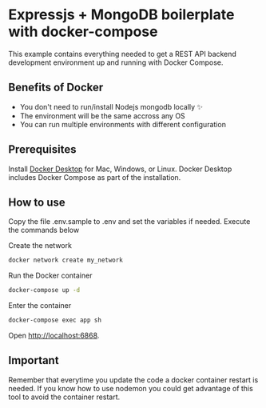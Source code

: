 # Expressjs + MongoDB boilerplate with docker-compose

This example contains everything needed to get a REST API backend development environment up and running with Docker Compose.

## Benefits of Docker

- You don't need to run/install Nodejs mongodb locally ✨
- The environment will be the same accross any OS 
- You can run multiple environments with different configuration

## Prerequisites

Install [Docker Desktop](https://docs.docker.com/get-docker) for Mac, Windows, or Linux. Docker Desktop includes Docker Compose as part of the installation.

## How to use

Copy the file .env.sample to .env and set the variables if needed.
Execute the commands below

Create the network
```bash
docker network create my_network
```

Run the Docker container
```bash
docker-compose up -d
```

Enter the container
```bash
docker-compose exec app sh
```


Open [http://localhost:6868](http://localhost:3000).

## Important

Remember that everytime you update the code a docker container restart is needed. If you know how to use nodemon you could get advantage of this tool to avoid the container restart.


